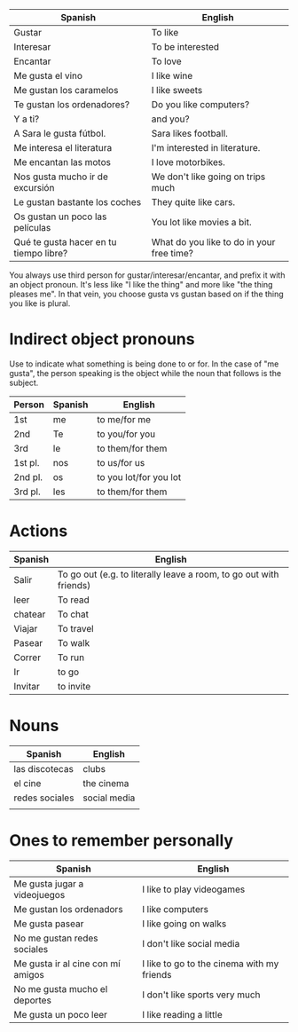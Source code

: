 
| Spanish                                | English                                   |
| -------------------------------------- | ----------------------------------------- |
| Gustar                                 | To like                                   |
| Interesar                              | To be interested                          |
| Encantar                               | To love                                   |
| Me gusta el vino                       | I like wine                               |
| Me gustan los caramelos                | I like sweets                             |
| Te gustan los ordenadores?             | Do you like computers?                    |
| Y a ti?                                | and you?                                  |
| A Sara le gusta fútbol.                | Sara likes football.                      |
| Me interesa el literatura              | I'm interested in literature.             |
| Me encantan las motos                  | I love motorbikes.                        |
| Nos gusta mucho ir de excursión        | We don't like going on trips much         |
| Le gustan bastante los coches          | They quite like cars.                     |
| Os gustan un poco las películas        | You lot like movies a bit.                |
| Qué te gusta hacer en tu tiempo libre? | What do you like to do in your free time? |
You always use third person for gustar/interesar/encantar, and prefix it with an object pronoun. It's less like "I like the thing" and more like "the thing pleases me". In that vein, you choose gusta vs gustan based on if the thing you like is plural.

# Indirect object pronouns
Use to indicate what something is being done to or for. In the case of "me gusta", the person speaking is the object while the noun that follows is the subject.

| Person  | Spanish | English                |
| ------- | ------- | ---------------------- |
| 1st     | me      | to me/for me           |
| 2nd     | Te      | to you/for you         |
| 3rd     | le      | to them/for them       |
| 1st pl. | nos     | to us/for us           |
| 2nd pl. | os      | to you lot/for you lot |
| 3rd pl. | les     | to them/for them       |
# Actions

| Spanish | English                                                            |
| ------- | ------------------------------------------------------------------ |
| Salir   | To go out (e.g. to literally leave a room, to go out with friends) |
| leer    | To read                                                            |
| chatear | To chat                                                            |
| Viajar  | To travel                                                          |
| Pasear  | To walk                                                            |
| Correr  | To run                                                             |
| Ir      | to go                                                              |
| Invitar | to invite                                                          |

# Nouns

| Spanish        | English      |
| -------------- | ------------ |
| las discotecas | clubs        |
| el cine        | the cinema   |
| redes sociales | social media |
|                |              |

# Ones to remember personally

| Spanish                           | English                                    |
| --------------------------------- | ------------------------------------------ |
| Me gusta jugar a videojuegos      | I like to play videogames                  |
| Me gustan los ordenadors          | I like computers                           |
| Me gusta pasear                   | I like going on walks                      |
| No me gustan redes sociales       | I don't like social media                  |
| Me gusta ir al cine con mí amigos | I like to go to the cinema with my friends |
| No me gusta mucho el deportes     | I don't like sports very much              |
| Me gusta un poco leer             | I like reading a little                    |
